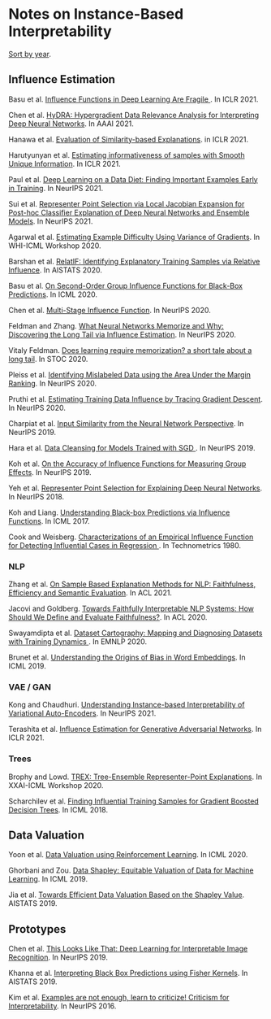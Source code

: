 # Notes on Instance-Based Interpretability

[Sort by year](README.md).

## Influence Estimation

Basu et al. [Influence Functions in Deep Learning Are Fragile 
](https://openreview.net/forum?id=xHKVVHGDOEk). In ICLR 2021.

Chen et al. [HyDRA: Hypergradient Data Relevance Analysis for Interpreting Deep Neural Networks](https://ojs.aaai.org/index.php/AAAI/article/view/16871). In AAAI 2021.

Hanawa et al. [Evaluation of Similarity-based Explanations](https://arxiv.org/abs/2006.04528). in ICLR 2021.

Harutyunyan et al. [Estimating informativeness of samples with Smooth Unique Information](https://openreview.net/forum?id=kEnBH98BGs5). In ICLR 2021.

Paul et al. [Deep Learning on a Data Diet: Finding Important Examples Early in Training](https://proceedings.neurips.cc/paper/2021/hash/ac56f8fe9eea3e4a365f29f0f1957c55-Abstract.html). In NeurIPS 2021.

Sui et al. [Representer Point Selection via Local Jacobian Expansion for Post-hoc Classifier Explanation of Deep Neural Networks and Ensemble Models](https://proceedings.neurips.cc//paper/2021/hash/c460dc0f18fc309ac07306a4a55d2fd6-Abstract.html). In NeurIPS 2021.

Agarwal et al. [Estimating Example Difficulty Using Variance of Gradients](https://arxiv.org/abs/2008.11600). In WHI-ICML Workshop 2020.

Barshan et al. [RelatIF: Identifying Explanatory Training Samples via Relative Influence](http://proceedings.mlr.press/v108/barshan20a.html). In AISTATS 2020.

Basu et al. [On Second-Order Group Influence Functions for Black-Box Predictions](http://proceedings.mlr.press/v119/basu20b.html). In ICML 2020.

Chen et al. [Multi-Stage Influence Function](https://proceedings.neurips.cc/paper/2020/hash/95e62984b87e90645a5cf77037395959-Abstract.html). In NeurIPS 2020.

Feldman and Zhang. [What Neural Networks Memorize and Why: Discovering the Long Tail via Influence Estimation](https://openreview.net/forum?id=mfoH69cSCz8). In NeurIPS 2020.

Vitaly Feldman. [Does learning require memorization? a short tale about a long tail](https://dl.acm.org/doi/abs/10.1145/3357713.3384290). In STOC 2020.

Pleiss et al. [Identifying Mislabeled Data using the Area Under the Margin Ranking](https://papers.nips.cc/paper/2020/hash/c6102b3727b2a7d8b1bb6981147081ef-Abstract.html). In NeurIPS 2020.

Pruthi et al. [Estimating Training Data Influence by Tracing Gradient Descent](https://proceedings.neurips.cc/paper/2020/hash/e6385d39ec9394f2f3a354d9d2b88eec-Abstract.html). In NeurIPS 2020.

Charpiat et al. [Input Similarity from the Neural Network Perspective](https://proceedings.neurips.cc/paper/2019/hash/c61f571dbd2fb949d3fe5ae1608dd48b-Abstract.html). In NeurIPS 2019.

Hara et al. [Data Cleansing for Models Trained with SGD
](https://proceedings.neurips.cc/paper/2019/hash/5f14615696649541a025d3d0f8e0447f-Abstract.html). In NeurIPS 2019.

Koh et al. [On the Accuracy of Influence Functions for Measuring Group Effects](https://papers.nips.cc/paper/2019/hash/a78482ce76496fcf49085f2190e675b4-Abstract.html). In NeurIPS 2019.

Yeh et al. [Representer Point Selection for Explaining Deep Neural Networks](https://proceedings.neurips.cc/paper/2018/hash/8a7129b8f3edd95b7d969dfc2c8e9d9d-Abstract.html). In NeurIPS 2018.

Koh and Liang. [Understanding Black-box Predictions via Influence Functions](http://proceedings.mlr.press/v70/koh17a). In ICML 2017.

Cook and Weisberg. [Characterizations of an Empirical Influence Function for Detecting Influential Cases in Regression
](https://www.tandfonline.com/doi/abs/10.1080/00401706.1980.10486199). In Technometrics 1980.

### NLP

Zhang et al. [On Sample Based Explanation Methods for NLP: Faithfulness, Efficiency and Semantic Evaluation](https://aclanthology.org/2021.acl-long.419/). In ACL 2021.

Jacovi and Goldberg. [Towards Faithfully Interpretable NLP Systems: How Should We Define and Evaluate Faithfulness?](https://aclanthology.org/2020.acl-main.386/). In ACL 2020.

Swayamdipta et al. [Dataset Cartography: Mapping and Diagnosing Datasets with Training Dynamics ](https://openreview.net/forum?id=gW72G4zSdR1). In EMNLP 2020.

Brunet et al. [Understanding the Origins of Bias in Word Embeddings](http://proceedings.mlr.press/v97/brunet19a.html). In ICML 2019.

### VAE / GAN

Kong and Chaudhuri. [Understanding Instance-based Interpretability of Variational Auto-Encoders](https://papers.nips.cc/paper/2021/hash/13d7dc096493e1f77fb4ccf3eaf79df1-Abstract.html). In NeurIPS 2021.

Terashita et al. [Influence Estimation for Generative Adversarial Networks](https://openreview.net/forum?id=opHLcXxYTC_). In ICLR 2021.

### Trees

Brophy and Lowd. [TREX: Tree-Ensemble Representer-Point Explanations](https://arxiv.org/abs/2009.05530). In XXAI-ICML Workshop 2020.

Scharchilev et al. [Finding Influential Training Samples for Gradient Boosted Decision Trees](http://proceedings.mlr.press/v80/sharchilev18a.html). In ICML 2018.

## Data Valuation

Yoon et al. [Data Valuation using Reinforcement Learning](http://proceedings.mlr.press/v119/yoon20a.html). In ICML 2020.

Ghorbani and Zou. [Data Shapley: Equitable Valuation of Data for Machine Learning](http://proceedings.mlr.press/v97/ghorbani19c.html). In ICML 2019.

Jia et al. [Towards Efficient Data Valuation Based on the Shapley Value](http://proceedings.mlr.press/v89/jia19a.html). AISTATS 2019.

## Prototypes

Chen et al. [This Looks Like That: Deep Learning for Interpretable Image Recognition](https://proceedings.neurips.cc/paper/2019/hash/adf7ee2dcf142b0e11888e72b43fcb75-Abstract.html). In NeurIPS 2019.


Khanna et al. [Interpreting Black Box Predictions using Fisher Kernels](http://proceedings.mlr.press/v89/khanna19a.html). In AISTATS 2019.

Kim et al. [Examples are not enough, learn to criticize! Criticism for Interpretability](https://proceedings.neurips.cc/paper/2016/hash/5680522b8e2bb01943234bce7bf84534-Abstract.html). In NeurIPS 2016.

